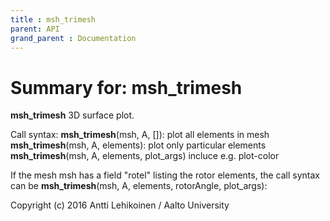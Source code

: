 ```yaml
---
title : msh_trimesh
parent: API
grand_parent : Documentation
---
```

# Summary for: **msh_trimesh**

**msh_trimesh** 3D surface plot.

Call syntax:
**msh_trimesh**(msh, A, []): plot all elements in mesh
**msh_trimesh**(msh, A, elements): plot only particular elements
**msh_trimesh**(msh, A, elements, plot_args) incluce e.g. plot-color

If the mesh msh has a field "rotel" listing the rotor elements, the call
syntax can be **msh_trimesh**(msh, A, elements, rotorAngle, plot_args):

Copyright (c) 2016 Antti Lehikoinen / Aalto University

